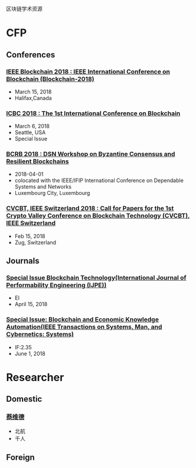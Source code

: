 区块链学术资源
# CFP
## Conferences
### [IEEE Blockchain 2018 : IEEE International Conference on Blockchain (Blockchain-2018)](http://cse.stfx.ca/~blockchain2018/cfp.php)
* March 15, 2018
* Halifax,Canada
### [ICBC 2018 : The 1st International Conference on Blockchain](http://blockchain1000.org/2018/cfp.html)
* March 6, 2018
* Seattle, USA
* Special Issue
### [BCRB 2018 : DSN Workshop on Byzantine Consensus and Resilient Blockchains](https://bcrb18.fim.uni-passau.de/cfp.html)
* 2018-04-01
* colocated with the IEEE/IFIP International Conference on Dependable Systems and Networks
* Luxembourg City, Luxembourg
### [CVCBT, IEEE Switzerland 2018 : Call for Papers for the 1st Crypto Valley Conference on Blockchain Technology (CVCBT), IEEE Switzerland](https://www.cryptovalleyconference.com/technology-call-for-papers)
* Feb 15, 2018
* Zug, Switzerland

## Journals
### [Special Issue Blockchain Technology(International Journal of Performability Engineering (IJPE))](http://mp.weixin.qq.com/s?__biz=MjM5NzU3MDI3OQ==&mid=2653545006&idx=1&sn=4aa3451b3ed748d46992dd7dc5947f12&chksm=bd0ab1a68a7d38b08683dbf0e46b5fd71b059b9f66b1199dc35dececf4460bb0a8f9a7597766&mpshare=1&scene=1&srcid=1230w1NG8Y9gpc8PIGebxe0N##)
* EI
* April 15, 2018

### [Special Issue: Blockchain and Economic Knowledge Automation(IEEE Transactions on Systems, Man, and Cybernetics: Systems)](http://www.ieeesmc.org/images/publications/smc-systems/Blockchain-and-Economic-Knowledge-Automation.pdf)
* IF:2.35
* June 1, 2018

# Researcher
## Domestic
### [蔡维德](http://graduate.buaa.edu.cn/TutorInfo.jsp?id=213823)
* 北航
* 千人

## Foreign
